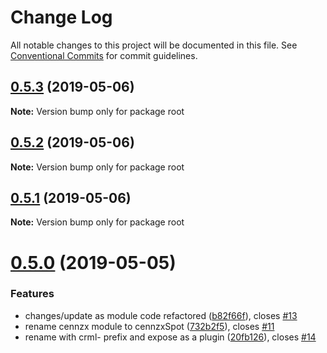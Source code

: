 # Change Log

All notable changes to this project will be documented in this file.
See [Conventional Commits](https://conventionalcommits.org) for commit guidelines.

## [0.5.3](https://bitbucket.org/centralitydev/cennznet-js-spotx/compare/v0.5.0...v0.5.3) (2019-05-06)

**Note:** Version bump only for package root





## [0.5.2](https://bitbucket.org/centralitydev/cennznet-js-spotx/compare/v0.5.1...v0.5.2) (2019-05-06)

**Note:** Version bump only for package root





## [0.5.1](https://bitbucket.org/centralitydev/cennznet-js-spotx/compare/v0.5.0...v0.5.1) (2019-05-06)

**Note:** Version bump only for package root





# [0.5.0](https://bitbucket.org/centralitydev/cennznet-js-spotx/compare/v0.4.0...v0.5.0) (2019-05-05)


### Features

* changes/update as module code refactored ([b82f66f](https://bitbucket.org/centralitydev/cennznet-js-spotx/commits/b82f66f)), closes [#13](https://bitbucket.org/centralitydev/cennznet-js-spotx/issue/13)
* rename cennzx module to cennzxSpot ([732b2f5](https://bitbucket.org/centralitydev/cennznet-js-spotx/commits/732b2f5)), closes [#11](https://bitbucket.org/centralitydev/cennznet-js-spotx/issue/11)
* rename with crml- prefix and expose as a plugin ([20fb126](https://bitbucket.org/centralitydev/cennznet-js-spotx/commits/20fb126)), closes [#14](https://bitbucket.org/centralitydev/cennznet-js-spotx/issue/14)
